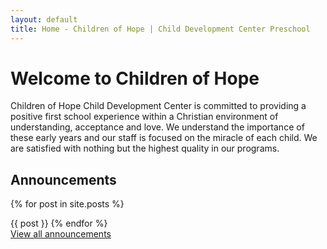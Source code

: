 ```yaml
---
layout: default
title: Home - Children of Hope | Child Development Center Preschool
---
```



Welcome to Children of Hope
===

Children of Hope Child Development Center is committed to providing a positive first school experience within a Christian environment of understanding, acceptance and love.  We understand the importance of these early years and our staff is focused on the miracle of each child.  We are satisfied with nothing but the highest quality in our programs.

Announcements
---

{% for post in site.posts %}
  <div class="ui announcement divider"></div>
  {{ post }}
{% endfor %}


<div class="ui announcement divider"></div>


<a href="{{ site.baseurl }}/announcements">
View all announcements
</a>
